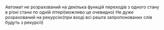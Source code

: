 Автомат не розрахований на декілька функцій переходів з одного стану в різні стани по одній літері(можливо це очевидно) 
Не дуже розрахований на рекурсію(при вході всі решта запропонованих слів будуть з рекурсії)